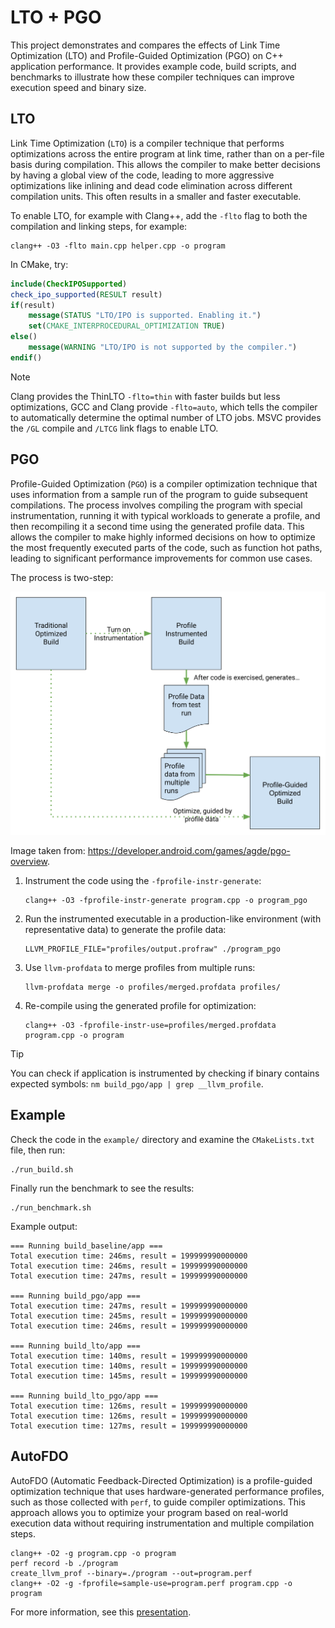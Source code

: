 # LTO + PGO

This project demonstrates and compares the effects of Link Time Optimization (LTO) and Profile-Guided Optimization (PGO) on C++ application performance. It provides example code, build scripts, and benchmarks to illustrate how these compiler techniques can improve execution speed and binary size.

## LTO

Link Time Optimization (`LTO`) is a compiler technique that performs optimizations across the entire program at link time, rather than on a per-file basis during compilation. This allows the compiler to make better decisions by having a global view of the code, leading to more aggressive optimizations like inlining and dead code elimination across different compilation units. This often results in a smaller and faster executable.

To enable LTO, for example with Clang++, add the `-flto` flag to both the compilation and linking steps, for example:

```shell
clang++ -O3 -flto main.cpp helper.cpp -o program
```

In CMake, try:

```CMake
include(CheckIPOSupported)
check_ipo_supported(RESULT result)
if(result)
    message(STATUS "LTO/IPO is supported. Enabling it.")
    set(CMAKE_INTERPROCEDURAL_OPTIMIZATION TRUE)
else()
    message(WARNING "LTO/IPO is not supported by the compiler.")
endif()
```

> [!NOTE]  
> Clang provides the ThinLTO `-flto=thin` with faster builds but less optimizations, GCC and Clang provide `-flto=auto`, which tells the compiler to automatically determine the optimal number of LTO jobs. MSVC provides the `/GL` compile and `/LTCG` link flags to enable LTO.

## PGO

Profile-Guided Optimization (`PGO`) is a compiler optimization technique that uses information from a sample run of the program to guide subsequent compilations. The process involves compiling the program with special instrumentation, running it with typical workloads to generate a profile, and then recompiling it a second time using the generated profile data. This allows the compiler to make highly informed decisions on how to optimize the most frequently executed parts of the code, such as function hot paths, leading to significant performance improvements for common use cases.

The process is two-step:

![alt text](docs/pgo-overview-flow.svg)

Image taken from: <https://developer.android.com/games/agde/pgo-overview>.

1. Instrument the code using the `-fprofile-instr-generate`:

    ```shell
    clang++ -O3 -fprofile-instr-generate program.cpp -o program_pgo
    ```

2. Run the instrumented executable in a production-like environment (with representative data) to generate the profile data:

    ```shell
    LLVM_PROFILE_FILE="profiles/output.profraw" ./program_pgo
    ```

3. Use `llvm-profdata` to merge profiles from multiple runs:

    ```shell
    llvm-profdata merge -o profiles/merged.profdata profiles/
    ```

4. Re-compile using the generated profile for optimization:

    ```shell
    clang++ -O3 -fprofile-instr-use=profiles/merged.profdata program.cpp -o program
    ```

> [!TIP]  
> You can check if application is instrumented by checking if binary contains expected symbols: `nm build_pgo/app | grep __llvm_profile`.

## Example

Check the code in the `example/` directory and examine the `CMakeLists.txt` file, then run:

```shell
./run_build.sh
```

Finally run the benchmark to see the results:

```shell
./run_benchmark.sh
```

Example output:

```text
=== Running build_baseline/app ===
Total execution time: 246ms, result = 199999990000000
Total execution time: 246ms, result = 199999990000000
Total execution time: 247ms, result = 199999990000000

=== Running build_pgo/app ===
Total execution time: 247ms, result = 199999990000000
Total execution time: 245ms, result = 199999990000000
Total execution time: 246ms, result = 199999990000000

=== Running build_lto/app ===
Total execution time: 140ms, result = 199999990000000
Total execution time: 140ms, result = 199999990000000
Total execution time: 145ms, result = 199999990000000

=== Running build_lto_pgo/app ===
Total execution time: 126ms, result = 199999990000000
Total execution time: 126ms, result = 199999990000000
Total execution time: 127ms, result = 199999990000000
```

## AutoFDO

AutoFDO (Automatic Feedback-Directed Optimization) is a profile-guided optimization technique that uses hardware-generated performance profiles, such as those collected with `perf`, to guide compiler optimizations. This approach allows you to optimize your program based on real-world execution data without requiring instrumentation and multiple compilation steps.

```shell
clang++ -O2 -g program.cpp -o program
perf record -b ./program
create_llvm_prof --binary=./program --out=program.perf
clang++ -O2 -g -fprofile=sample-use=program.perf program.cpp -o program
```

For more information, see this [presentation](https://youtu.be/ADLIxC-WeMw?t=1500).
